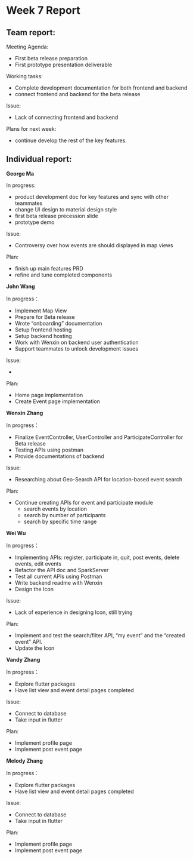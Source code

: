 # Week 7 Report

## Team report:

Meeting Agenda:

- First beta release preparation
- First prototype presentation deliverable

Working tasks:

- Complete development documentation for both frontend and backend
- connect frontend and backend for the beta release

Issue:

- Lack of connecting frontend and backend

Plans for next week:

- continue develop the rest of the key features.

## Individual report:

**George Ma**

In progress:

- product development doc for key features and sync with other teammates
- change UI design to material design style
- first beta release precession slide
- prototype demo

Issue:

- Controversy over how events are should displayed in map views

Plan:

- finish up main features PRD
- refine and tune completed components

**John Wang**

In progress：

- Implement Map View
- Prepare for Beta release
- Wrote “onboarding” documentation
- Setup frontend hosting
- Setup backend hosting
- Work with Wenxin on backend user authentication
- Support teammates to unlock development issues

Issue:

- 

Plan:

- Home page implementation
- Create Event page implementation

**Wenxin Zhang**

In progress：

- Finalize EventController, UserController and ParticipateController for Beta release
- Testing APIs using postman
- Provide documentations of backend

Issue:

- Researching about Geo-Search API for location-based event search

Plan:

- Continue creating APIs for event and participate module
    - search events by location
    - search by number of participants
    - search by specific time range
    

**Wei Wu**

In progress：

- Implementing APIs: register, participate in, quit, post events, delete events, edit events
- Refactor the API doc and SparkServer
- Test all current APIs using Postman
- Write backend readme with Wenxin
- Design the Icon

Issue:

- Lack of experience in designing Icon, still trying

Plan:

- Implement and test the search/filter API, “my event” and the “created event” API.
- Update the Icon

**Vandy Zhang**

In progress：

- Explore flutter packages
- Have list view and event detail pages completed

Issue:

- Connect to database
- Take input in flutter

Plan:

- Implement profile page
- Implement post event page

**Melody Zhang**

In progress：

- Explore flutter packages
- Have list view and event detail pages completed

Issue:

- Connect to database
- Take input in flutter

Plan:

- Implement profile page
- Implement post event page
